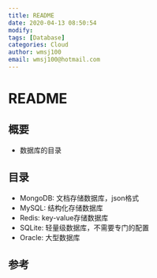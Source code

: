 ```yaml
---
title: README
date: 2020-04-13 08:50:54
modify: 
tags: [Database]
categories: Cloud
author: wmsj100
email: wmsj100@hotmail.com
---
```


# README

## 概要

- 数据库的目录

## 目录

- MongoDB: 文档存储数据库，json格式
- MySQL: 结构化存储数据库
- Redis: key-value存储数据库
- SQLite: 轻量级数据库，不需要专门的配置
- Oracle: 大型数据库

## 参考

